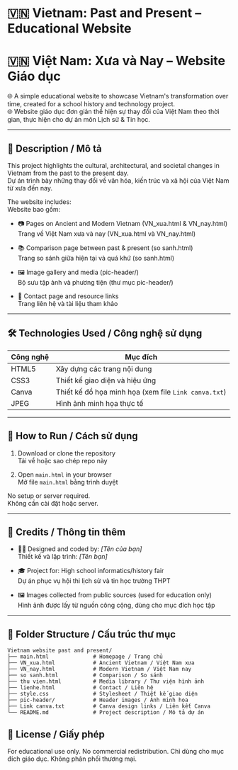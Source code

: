 # 🇻🇳 Vietnam: Past and Present – Educational Website  
# 🇻🇳 Việt Nam: Xưa và Nay – Website Giáo dục

🌐 A simple educational website to showcase Vietnam's transformation over time, created for a school history and technology project.  
🌐 Website giáo dục đơn giản thể hiện sự thay đổi của Việt Nam theo thời gian, thực hiện cho dự án môn Lịch sử & Tin học.

---

## 🧠 Description / Mô tả

This project highlights the cultural, architectural, and societal changes in Vietnam from the past to the present day.  
Dự án trình bày những thay đổi về văn hóa, kiến trúc và xã hội của Việt Nam từ xưa đến nay.

The website includes:  
Website bao gồm:

- 📷 Pages on Ancient and Modern Vietnam (VN_xua.html & VN_nay.html)  
  Trang về Việt Nam xưa và nay (VN_xua.html và VN_nay.html)

- 📚 Comparison page between past & present (so sanh.html)  
  Trang so sánh giữa hiện tại và quá khứ (so sanh.html)

- 🖼 Image gallery and media (pic-header/)  
  Bộ sưu tập ảnh và phương tiện (thư mục pic-header/)

- 💬 Contact page and resource links  
  Trang liên hệ và tài liệu tham khảo

---

## 🛠 Technologies Used / Công nghệ sử dụng

| Công nghệ | Mục đích |
|----------|----------|
| HTML5    | Xây dựng các trang nội dung |
| CSS3     | Thiết kế giao diện và hiệu ứng |
| Canva    | Thiết kế đồ họa minh họa (xem file `Link canva.txt`) |
| JPEG     | Hình ảnh minh họa thực tế |

---

## 🚀 How to Run / Cách sử dụng

1. Download or clone the repository  
   Tải về hoặc sao chép repo này

2. Open `main.html` in your browser  
   Mở file `main.html` bằng trình duyệt

No setup or server required.  
Không cần cài đặt hoặc server.

---

## 🧾 Credits / Thông tin thêm

- 👨‍💻 Designed and coded by: *[Tên của bạn]*  
  Thiết kế và lập trình: *[Tên bạn]*

- 🎓 Project for: High school informatics/history fair  
  Dự án phục vụ hội thi lịch sử và tin học trường THPT

- 🖼 Images collected from public sources (used for education only)  
  Hình ảnh được lấy từ nguồn công cộng, dùng cho mục đích học tập

---

## 📁 Folder Structure / Cấu trúc thư mục

```plaintext
Vietnam website past and present/
├── main.html              # Homepage / Trang chủ
├── VN_xua.html            # Ancient Vietnam / Việt Nam xưa
├── VN_nay.html            # Modern Vietnam / Việt Nam nay
├── so sanh.html           # Comparison / So sánh
├── thu vien.html          # Media library / Thư viện hình ảnh
├── lienhe.html            # Contact / Liên hệ
├── style.css              # Stylesheet / Thiết kế giao diện
├── pic-header/            # Header images / Ảnh minh họa
├── Link canva.txt         # Canva design links / Liên kết Canva
└── README.md              # Project description / Mô tả dự án
```

## 📜 License / Giấy phép
For educational use only. No commercial redistribution.
Chỉ dùng cho mục đích giáo dục. Không phân phối thương mại.